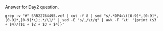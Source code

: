 Answer for Day2 question.

	grep -v "#" SRR22764495.vcf | cut -f 8 | sed "s/.*DP4=\([0-9]*,[0-9]*,[0-9]*,[0-9]*\);.*/\1/" | sed -E "s/,/\t/g" | awk -F '\t' '{print ($3 + $4)/($1 + $2 + $3 + $4)}'
